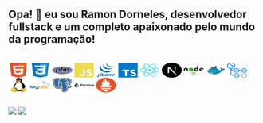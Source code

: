## Opa! 👋 eu sou Ramon Dorneles, desenvolvedor fullstack e um completo apaixonado pelo mundo da programação!



<div style="display: inline_block"><br>
  <img align="center" alt="Ramon-HTML" height="30" width="40" src="https://raw.githubusercontent.com/devicons/devicon/master/icons/html5/html5-original.svg">
  <img align="center" alt="Ramon-CSS" height="30" width="40" src="https://raw.githubusercontent.com/devicons/devicon/master/icons/css3/css3-original.svg">
  <img align="center" alt="Ramon-PHP" height="30" width="40" src="https://raw.githubusercontent.com/devicons/devicon/master/icons/php/php-original.svg">
  <img align="center" alt="Ramon-Js" height="30" width="40" src="https://raw.githubusercontent.com/devicons/devicon/master/icons/javascript/javascript-plain.svg">
  <img align="center" alt="Ramon-Jquery" height="30" width="40" src="https://raw.githubusercontent.com/devicons/devicon/master/icons/jquery/jquery-plain-wordmark.svg">
  <img align="center" alt="Ramon-Ts" height="30" width="40" src="https://raw.githubusercontent.com/devicons/devicon/master/icons/typescript/typescript-plain.svg">
  <img align="center" alt="Ramon-React" height="30" width="40" src="https://raw.githubusercontent.com/devicons/devicon/master/icons/react/react-original.svg">
  <img align="center" alt="Ramon-NextJS" height="30" width="40" src="https://raw.githubusercontent.com/devicons/devicon/master/icons/nextjs/nextjs-original.svg">
  <img align="center" alt="Ramon-NodeJS" height="30" width="40" src="https://raw.githubusercontent.com/devicons/devicon/master/icons/nodejs/nodejs-original-wordmark.svg">
  <img align="center" alt="Ramon-Docker" height="30" width="40" src="https://raw.githubusercontent.com/devicons/devicon/master/icons/docker/docker-original.svg">
  <img align="center" alt="Ramon-GHActions" height="30" width="40" src="https://raw.githubusercontent.com/devicons/devicon/master/icons/githubactions/githubactions-original.svg">
  <img align="center" alt="Ramon-Linux" height="30" width="40" src="https://raw.githubusercontent.com/devicons/devicon/master/icons/linux/linux-original.svg">
  <img align="center" alt="Ramon-MySQL" height="30" width="40" src="https://raw.githubusercontent.com/devicons/devicon/master/icons/mysql/mysql-original-wordmark.svg">
  <img align="center" alt="Ramon-PostgreSQL" height="30" width="40" src="https://raw.githubusercontent.com/devicons/devicon/master/icons/postgresql/postgresql-original.svg">
  <img align="center" alt="Ramon-Prisma" height="30" width="40" src="https://raw.githubusercontent.com/devicons/devicon/master/icons/prisma/prisma-original-wordmark.svg">
  <img align="center" alt="Ramon-Prometheus" height="30" width="40" src="https://raw.githubusercontent.com/devicons/devicon/master/icons/prometheus/prometheus-original.svg">
</div>

  ##
 
<div> 
  <a href="https://instagram.com/rdorneless" target="_blank"><img src="https://img.shields.io/badge/-Instagram-%23E4405F?style=for-the-badge&logo=instagram&logoColor=white" target="_blank"></a>
  <a href = "mailto:dsramondev@gmail.com"><img src="https://img.shields.io/badge/-Gmail-%23333?style=for-the-badge&logo=gmail&logoColor=white" target="_blank"></a>
</div>
